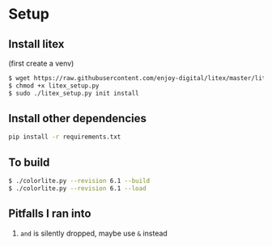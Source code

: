 # Setup

## Install litex

(first create a venv)
``` sh
$ wget https://raw.githubusercontent.com/enjoy-digital/litex/master/litex_setup.py
$ chmod +x litex_setup.py
$ sudo ./litex_setup.py init install
```

## Install other dependencies

``` sh
pip install -r requirements.txt
```

## To build

``` sh
$ ./colorlite.py --revision 6.1 --build
$ ./colorlite.py --revision 6.1 --load
```

## Pitfalls I ran into
1. `and` is silently dropped, maybe use `&` instead
